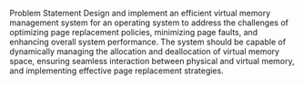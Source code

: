 Problem Statement
Design and implement an efficient virtual memory management system for an operating system to address the challenges of optimizing page replacement policies, minimizing page faults, and enhancing overall system performance. The system should be capable of dynamically managing the allocation and deallocation of virtual memory space, ensuring seamless interaction between physical and virtual memory, and implementing effective page replacement strategies.
